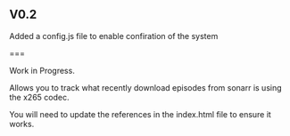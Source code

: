 V0.2
---
Added a config.js file to enable confiration of the system

===

Work in Progress. 

Allows you to track what recently download episodes from sonarr is using the x265 codec. 

You will need to update the references in the index.html file to ensure it works.
